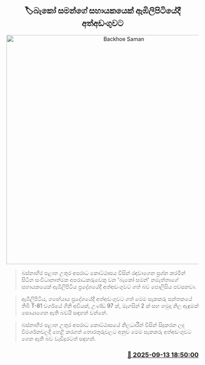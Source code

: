 <p align='center'><b><h2 align='center' title='Backhoe Saman's associate arrested in Embilipitiya'>🏷බැකෝ සමන්ගේ සහායකයෙක් ‍ඇඹිලිපිටියේදී අත්අඩංගුවට</h2></b></p>
<p align='center'><img src='https://helakuru.sgp1.cdn.digitaloceanspaces.com/esana/images/lib/arrested-2[1].jpg' width='600' alt='Backhoe Saman's associate arrested in Embilipitiya'></p>

> බස්නාහිර පළාත උතුර අපරාධ කොට්ඨාසය විසින් රඳවාගෙන ප්‍රශ්න කරමින් සිටින සංවිධානාත්මක අපරාධකරුවෙකු වන 'බැකෝ සමන්' නමැත්තාගේ සහායකයෙක් ‍ඇඹිලිපිටිය ප්‍රදේශයේදී අත්අඩංගුවට ගත් බව පොලිසිය පවසනවා.

> ඇඹිලිපිටිය, ගඟේයාය ප්‍රදේශයේදී අත්අඩංගුවට ගත් මෙම සැකකරු සන්තකයේ තිබී T-81 වර්ගයේ ගිනි අවියක්, උණ්ඩ 97 ක්, මැගසින් 2 ක් සහ හමුදා නිල ඇඳුමක් සොයාගෙන ඇති බවයි සඳහන් වන්නේ.

> බස්නාහිර පළාත උතුර අපරාධ කොට්ඨාසයේ නිලධාරීන් විසින් සිදුකරන ලද විමර්ශනවලදී හෙළි කරගත් තොරතුරුවලට අනුව මෙම සැකකරු අත්අඩංගුවට ගෙන ඇති බව වැඩිදුරටත් සඳහන්.



<h3 align='right'><a href='https://www.helakuru.lk/esana/p/113593/'>📅 2025-09-13 18:50:00</a></h3>
